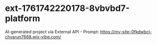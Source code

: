 # ext-1761742220178-8vbvbd7-platform
AI-generated project via External API - Prompt: https://my-site-0fkdwbci-chvarun7668.wix-vibe.com/
